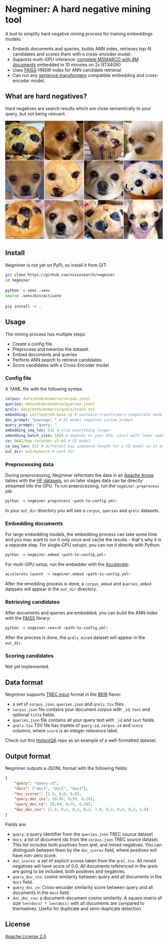# Negminer: A hard negative mining tool

A tool to simplify hard negative mining process for training embeddings models:

* Embeds documents and queries, builds ANN index, retrieves top-N candidates and scores them with a cross-encoder model.
* Supports multi-GPU inference: [complete MSMARCO with 8M documents](configs/msmarco.yml) embedded in 10 minutes on 2x RTX4090
* Uses [FAISS](https://github.com/facebookresearch/faiss) HNSW index for ANN candidate retrieval
* Can run any [sentence-transformers](https://sbert.net/) compatible embedding and cross-encoder model.

## What are hard negatives?

Hard negatives are search results which are close semantically to your query, but not being relevant.

![Dog or muffin?](docs/muffin.jpg)

## Install

Negminer is not yet on PyPi, so install it from GIT:

```bash
git clone https://github.com/nixiesearch/negminer
cd negminer

python -m venv .venv
source .venv/bin/activate

pip install -e .
```

## Usage

The mining process has multiple steps:

* Create a config file.
* Preprocess and tokenize the dataset.
* Embed documents and queries
* Perform ANN search to retrieve candidates
* Score candidates with a Cross-Encoder model

### Config file

A YAML file with the following syntax:

```yml
corpus: data/mteb/msmarco/corpus.jsonl
queries: data/mteb/msmarco/queries.jsonl
qrels: data/mteb/msmarco/qrels/train.tsv
embedding: intfloat/e5-base-v2 # sentence-transformers compatible model
doc_prompt: "passage: " # E5 model requires custom prompt
query_prompt: "query: "
embedding_seq_len: 512 # trim everything longer
embedding_batch_size: 1024 # depends on your GPU, start with lower number like 32
ce: BAAI/bge-reranker-v2-m3 # CE model
ce_seq_len: 512 # different max sequence length for a CE model as it might be bigger
out_dir: out/msmarco # work dir
```

### Preprocessing data

During preprocessing, Negminer reformats the data in an [Apache Arrow](https://arrow.apache.org/) tables with the [HF datasets](https://huggingface.co/docs/datasets/en/index), so on later stages data can be directly streamed into the GPU. To run preprocessing, run the `negminer.preprocess` job:

```bash
python -m negminer.preprocess <path-to-config.yml>
```

In your `out_dir` directory you will see a `corpus`, `queries` and `qrels` datasets.

### Embedding documents

For large embedding models, the embedding process can take some time and you may want to run it only once and cache the results - that's why it is a separate step. For single-GPU setups, you can run it directly with Python:

```bash
python -m negminer.embed <path-to-config.yml>
```

For multi-GPU setup, run the embedder with the [Accelerate](https://huggingface.co/docs/accelerate/index):

```bash
accelerate launch -m negminer.embed <path-to-config.yml>
```

After the emedding process is done, a `corpus_embed` and `queries_embed` datasets will appear in the `out_dir` directory.

### Retrieving candidates

After documents and queries are embedded, you can build the ANN index with the [FAISS](https://github.com/facebookresearch/faiss) library:

```bash
python -m negminer.search <path-to-config.yml>
```

After the process is done, the `qrels_mined` dataset will appear in the `out_dir`.

### Scoring candidates

Not yet implemented.

## Data format 

Negminer supports [TREC input](https://stackoverflow.com/questions/10480022/what-is-the-trec-format) format in the [BEIR](https://github.com/beir-cellar/beir) flavor:

* a set of `corpus.json`, `queries.json` and `qrels.tsv` files.
* `corpus.json` file contains your document corpus with `_id`, `text` and optional `title` fields.
* `queries.json` file contains all your query text with `_id` and `text` fields.
* `qrels.tsv` TSV file has triplets of `query-id`, `corpus-id` and `score` columns, where `score` is an integer relevance label.

Check out this [HotpotQA](https://huggingface.co/datasets/mteb/hotpotqa) repo as an example of a well-formatted dataset.

## Output format

Negminer outputs a JSONL format with the following fields:

```json
{
    "query": "query-id",
    "docs": ["doc1", "doc2", "doc3"],
    "doc_scores": [1.0, 0.0, 0.0],
    "query_doc_cos": [0.95, 0.50, 0.10],
    "query_doc_ce": [0.84, 0.75, 0.20],
    "doc_doc_cos": [1.0, 0.1, 0.3, 0.2, 1.0, 0.3, 0.3, 0.2, 1.0]
}
```

Fields are:

* `query`: a query identifier from the `queries.json` TREC source dataset
* `docs`: a list of document ids from the `corpus.json` TREC source dataset. This list includes both positives from qrel, and mined negatives. You can distinguish between them by the `doc_scores` field, where positives will have non-zero score.
* `doc_scores`: a set of explicit scores taken from the `qrel.tsv`. All mined negatives will have score of 0.0. All documents referenced in the qrels are going to be included, both positives and negatives.
* `query_doc_cos`: cosine similarity between query and all documents in the `docs` field.
* `query_doc_ce`: Cross-encoder similarity score between query and all documents in the `docs` field.
* `doc_doc_cos`: a document-document cosine similarity. A square matrix of size `len(docs) * len(docs)` with all documents are compared to themselves. Useful for duplicate and semi-duplicate detection.

## License

[Apache License 2.0](LICENSE.md)